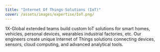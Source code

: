 ```yaml
---
title: "Internet Of Things Solutions (IoT)"
cover: /assets/images/expertise/IoT.png/
---
```


1X-Global extended teams build custom IoT solutions for smart homes, vehicles, personal devices, wearables industrial factories, etc. Our engineers create unique Internet of Things solutions connecting devices, sensors, cloud computing, and advanced analytical tools.

